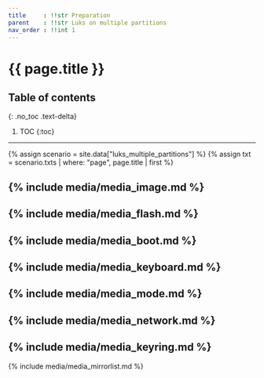 ```yaml
---
title     : !!str Preparation
parent    : !!str Luks on multiple partitions
nav_order : !!int 1
---
```


# {{ page.title }}

## Table of contents
{: .no_toc .text-delta}

1. TOC
{:toc}

---

{% assign scenario = site.data["luks_multiple_partitions"] %}
{% assign txt = scenario.txts | where: "page", page.title | first %}

{% include media/media_image.md %}
---
{% include media/media_flash.md %}
---
{% include media/media_boot.md %}
---
{% include media/media_keyboard.md %}
---
{% include media/media_mode.md %}
---
{% include media/media_network.md %}
---
{% include media/media_keyring.md %}
---
{% include media/media_mirrorlist.md %}
